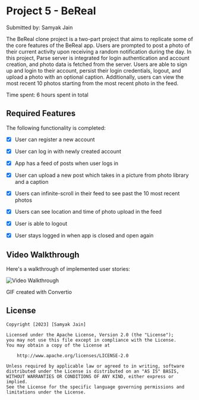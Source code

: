 # Project 5 - BeReal

Submitted by: Samyak Jain

The BeReal clone project is a two-part project that aims to replicate some of the core features of the BeReal app. Users are prompted to post a photo of their current activity upon receiving a random notification during the day. In this project, Parse server is integrated for login authentication and account creation, and photo data is fetched from the server. Users are able to sign up and login to their account, persist their login credentials, logout, and upload a photo with an optional caption. Additionally, users can view the most recent 10 photos starting from the most recent photo in the feed.

Time spent: 6 hours spent in total

## Required Features

The following  functionality is completed:

- [X] User can register a new account
- [X] User can log in with newly created account
- [X] App has a feed of posts when user logs in
- [X] User can upload a new post which takes in a picture from photo library and a caption	
- [X] Users can infinite-scroll in their feed to see past the 10 most recent photos
- [X] Users can see location and time of photo upload in the feed	
- [X] User is able to logout
- [X] User stays logged in when app is closed and open again	


## Video Walkthrough

Here's a walkthrough of implemented user stories:

<img src='https://github.com/samj10/BeReal/blob/main/lab-insta-parse/walkthrough.gif' title='Video Walkthrough' width='' alt='Video Walkthrough' />


GIF created with Convertio


## License

    Copyright [2023] [Samyak Jain]

    Licensed under the Apache License, Version 2.0 (the "License");
    you may not use this file except in compliance with the License.
    You may obtain a copy of the License at

        http://www.apache.org/licenses/LICENSE-2.0

    Unless required by applicable law or agreed to in writing, software
    distributed under the License is distributed on an "AS IS" BASIS,
    WITHOUT WARRANTIES OR CONDITIONS OF ANY KIND, either express or implied.
    See the License for the specific language governing permissions and
    limitations under the License.
